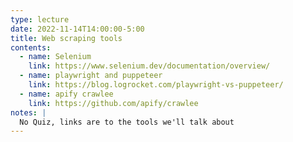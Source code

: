 ```yaml
---
type: lecture
date: 2022-11-14T14:00:00-5:00
title: Web scraping tools
contents:
  - name: Selenium
    link: https://www.selenium.dev/documentation/overview/
  - name: playwright and puppeteer
    link: https://blog.logrocket.com/playwright-vs-puppeteer/
  - name: apify crawlee
    link: https://github.com/apify/crawlee
notes: | 
  No Quiz, links are to the tools we'll talk about
---
```

